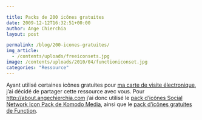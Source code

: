 ```yaml
---

title: Packs de 200 icônes gratuites
date: 2009-12-12T16:32:51+00:00
author: Ange Chierchia
layout: post

permalink: /blog/200-icones-gratuites/
img_article:
  - /contents/uploads/freeiconsets.jpg
image: /contents/uploads/2010/04/functioniconset.jpg
categories: "Ressource"
---
```

Ayant utilisé certaines icônes gratuites pour <a title="Carte de visite électronique de Ange Chierchia" href="http://about.angechierchia.com" target="_blank">ma carte de visite électronique</a>, j&rsquo;ai décidé de partager cette ressource avec vous. Pour http://about.angechierchia.com j&rsquo;ai donc utilisé le <a title="Social Network Icon Pack chez Komodo Media" href="http://www.komodomedia.com/download/#social-network-icon-pack" target="_blank">pack d&rsquo;icônes Social Network Icon Pack de Komodo Media</a>, ainsi que le <a title="Icônes gratuites disponibles sur wefunction.com" href="http://wefunction.com/2008/07/function-free-icon-set/" target="_blank">pack d&rsquo;icônes gratuites de Function</a>.
